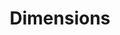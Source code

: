 ---
bigquery: https://console.cloud.google.com/bigquery?p=covid-19-dimensions-ai&page=table&d=data&t=publications
contributors: Digital Science, https://www.digital-science.com/
cost: Free for personal, non-commercial use.
description: Dimensions contains more than 100 million publications, ranging from
  articles published in scholarly journals, books and book chapters, to preprints
  and conference proceedings. All publications are contextualized with linked data
  sets, funding, publications, patents, clinical trials, and policy documents. You
  can also view associated categories, funders, institutions, and researcher profiles.
documentation: https://docs.dimensions.ai/bigquery/index.html
last_edit: 04/09/2022, 12:10:05
location: https://www.dimensions.ai/products/free/
maintained_by: Digital Science, https://www.digital-science.com/
schema_fields:
- research_org_cities
- associated_publication_doi
- foa_number
- type
- associated_grant_ids
- abstract
- interventions
- legal_events
- funder_org_cities
- category_hrcs_hc
- start_date
- id
- associated_publication_arxiv_id
- research_org_city_names
- investigators
- issue
- granted_year
- resulting_publication_ids
- date_inserted
- funder_org_state_codes
- open_access_categories
- email_address
- funder_org_countries
- funding_details
- date_print
- parent_id
- research_org_state_codes
- isbn
- authors
- mesh_headings
- journal_lists
- funding_cad
- book_title
- research_orgs
- license
- research_org_state_names
- resulting_publication_doi
- open_access_categories_v2
- external_ids
- reference_ids
- funding_currency
- citation_string
- assignee_countries
- repository_name
- funding_cny
- publication_ids
- linkout
- categories
- ipcr
- date_online
- expiration_date
- metrics
- created_date
- current_assignee_countries
- end_date
- category_hra
- category_for
- subtitles
- funding_usd
- cpc
- filing_year
- kind
- address
- volume
- date_imported_gbq
- funder_orgs
- arxiv_id
- assignee_orgs
- labels
- current_assignee
- funding_amount
- cited_by_ids
- research_org_country_names
- end_year
- concepts
- application_number
- publication_year
- acronyms
- family_id
- eisbn
- pmid
- pages
- editors
- category_bra
- filing_status
- conference
- established
- registry
- filing_date
- date_normal
- inventor_names
- researcher_ids
- title
- repository_url
- embargo_date
- current_assignee_orgs
- citations
- date_modified
- original_assignee_countries
- category_icrp_ct
- organisation_details
- associated_publication_pmid
- funding_chf
- doi
- links
- citations_count
- funder_countries
- mesh_terms
- original_assignee_orgs
- status
- family_members_ids
- granted_date
- proceedings_title
- category_icrp_cso
- altmetrics
- funder_org
- relationships
- publisher
- research_org_countries
- date
- funding_aud
- start_year
- patent_ids
- funding_gbp
- family_count
- active_years
- funder_org_acronyms
- brief_title
- types
- priority_year
- book_series_title
- wikipedia_url
- original_abstract
- funding_jpy
- category_uoa
- priority_date
- year
- name
- phase
- jurisdiction
- acronym
- legal_status
- original_assignee
- gender
- description
- associated_publication_id
- acknowledgements
- clinical_trial_ids
- funding_nzd
- source_id
- pmcid
- funding_eur
- expiration_year
- journal
- conditions
- category_sdg
- category_rcdc
- original_title
- repository_id
- aliases
- grant_number
- supporting_grant_ids
- publication_date
- category_hrcs_rac
- language
shortname: dimensions
tags:
- scholarly literature
- patents
- funding
- clinical trials
- academic profiles
terms_of_use: 'Use of both the Dimensions COVID-19 dataset and full Dimensions dataset
  are subject to the Dimensions Terms of use: https://www.dimensions.ai/policies-terms-legal '
title: Dimensions
uuid: dcff88bd-fe6b-4fdb-8159-809bf9d7bc1c
---